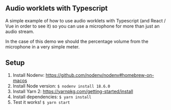 ## Audio worklets with Typescript

A simple example of how to use audio worklets with Typescript (and React / Vue in order to see it) so you can use a microphone for more than just an audio stream.

In the case of this demo we should the percentage volume from the microphone in a very simple meter.

## Setup
1. Install Nodenv: https://github.com/nodenv/nodenv#homebrew-on-macos
2. Install Node version: `$ nodenv install 18.6.0`
3. Install Yarn 2: https://yarnpkg.com/getting-started/install
4. Install dependencies: `$ yarn install`
5. Test it works! `$ yarn start`
